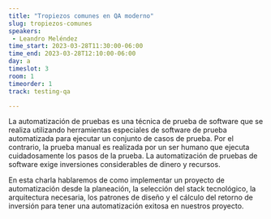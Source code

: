 ```yaml
---
title: "Tropiezos comunes en QA moderno"
slug: tropiezos-comunes
speakers:
 - Leandro Meléndez
time_start: 2023-03-28T11:30:00-06:00
time_end: 2023-03-28T12:10:00-06:00
day: a
timeslot: 3
room: 1
timeorder: 1
track: testing-qa

---
```


La automatización de pruebas es una técnica de prueba de software que se realiza utilizando herramientas especiales de software de prueba automatizada para ejecutar un conjunto de casos de prueba. Por el contrario, la prueba manual es realizada por un ser humano que ejecuta cuidadosamente los pasos de la prueba. La automatización de pruebas de software exige inversiones considerables de dinero y recursos.

En esta charla hablaremos de como implementar un proyecto de automatización desde la planeación, la selección del stack tecnológico, la arquitectura necesaria, los patrones de diseño y el cálculo del retorno de inversión para tener una automatización exitosa en nuestros proyecto.